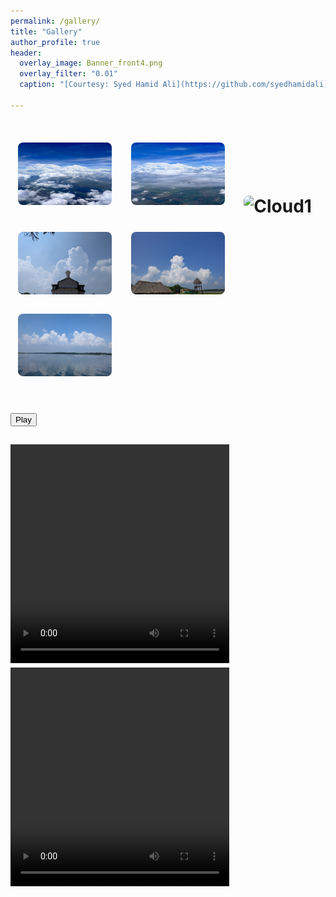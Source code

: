 ```yaml
---
permalink: /gallery/
title: "Gallery"
author_profile: true
header:
  overlay_image: Banner_front4.png
  overlay_filter: "0.01"
  caption: "[Courtesy: Syed Hamid Ali](https://github.com/syedhamidali)"

---
```

<html>
<head>
<style>
img {
  border-radius: 20px;
  padding: 12px;
}
</style>
</head>
<body>

<!-- div {
  text-align: justify;
}

div:after {
  content: "";
  display: inline-block;
  width: 100%;
} -->

<!-- ![AMS talk](/images/myclicked/pondiriver_cloudsys.jpg){: .align-left width="300px" height="250px" margin-right}

![AMS talk](/images/myclicked/pondibeach_cloud.jpg){: .align-right width="300px" height="250px" margin-right}

![AMS talk](/images/myclicked/pondibeach_cloud2.jpg){: .align-left width="300px" height="250px" margin-right}

![AMS talk](/images/myclicked/pondicity_cloud.jpg){: .align-center width="300px" height="250px" margin-right} -->

<h1>
<img src="/images/myclicked/shivani_cloud1.jpg" alt="Cloud1" height="100px" width="150px" >
<img src="/images/myclicked/shivani_cloud2.jpg" alt="Cloud1" height="100px" width="150px" >
<img src="/images/myclicked/pondiriver_cloudsys.jpg" alt="Cloud1" height="100px" width="150px" >
<img src="/images/myclicked/pondicity_cloud.jpg" alt="Cloud1" height="100px" width="150px" >
<img src="/images/myclicked/pondibeach_cloud.jpg" alt="Cloud1" height="100px" width="150px" >
<img src="/images/myclicked/pondiriver_cloudsys2.jpg" alt="Cloud1" height="100px" width="150px" >

<button onclick="playVid()" type="button">Play</button>

<video id="myVideo1" width="350px" height="350px">
  <source src="/images/myclicked/electrified_cumulonimbus.mp4" type="video/mp4">
  <!-- <source src="mov_bbb.ogg" type="video/ogg"> -->
  Your browser does not support HTML video.
</video>
<video id="myVideo2" width="350px" height="350px">
  <source src="/images/myclicked/shivani_cloudvideo.mp4" type="video/mp4">
  <!-- <source src="mov_bbb.ogg" type="video/ogg"> -->
  Your browser does not support HTML video.
</video>
<!-- <img src="/images/myclicked/electrified_cumulonimbus.mp4" alt="Cloud1" style="width:350px height:350px;" >
<img src="/images/myclicked/shivani_cloudvideo.mp4" alt="Cloud1" style="width:350px height:350px;" > -->

<script> 
let vid = document.getElementById("myVideo1"); 
let vid = document.getElementById("myVideo2"); 

function playVid() { 
  vid.play(); 
} 

</script>

</h1>
